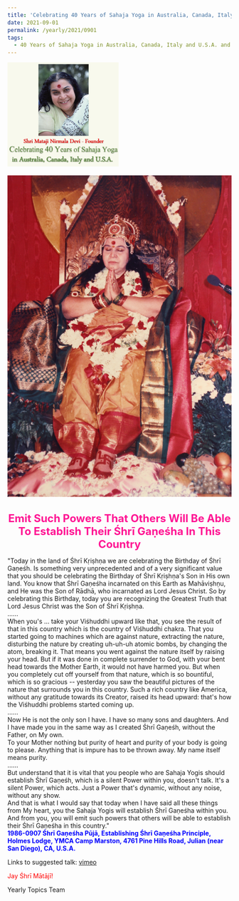 ```yaml
---
title: 'Celebrating 40 Years of Sahaja Yoga in Australia, Canada, Italy and U.S.A. and its Culture, Post 33'
date: 2021-09-01
permalink: /yearly/2021/0901
tags:
  - 40 Years of Sahaja Yoga in Australia, Canada, Italy and U.S.A. and its Culture
---
```


<div style="text-align: left"><img src="/images/Celebrating40YearsSahajaYoga.png" width="250" /></div><br>

<div style="text-align: center"><img src="/images/image754(Balwant_Kumbhojkar_Collection).png" /></div>

<br>
<p style="color:DeepPink; text-align:center">
<font size="+2"><b>Emit Such Powers That Others Will Be Able To Establish Their Śhrī Gaṇeśha In This Country</b><br></font>
</p>

<p>
"Today in the land of Śhrī Kṛiṣhṇa we are celebrating the Birthday of Śhrī Gaṇeśh. Is something very unprecedented and of a very significant value that you should be celebrating the Birthday of Śhrī Kṛiṣhṇa's Son in His own land. You know that Śhrī Gaṇeśha incarnated on this Earth as Mahāviṣhṇu, and He was the Son of Rādhā, who incarnated as Lord Jesus Christ. So by celebrating this Birthday, today you are recognizing the Greatest Truth that Lord Jesus Christ was the Son of Śhrī Kṛiṣhṇa.<br>
......<br>
When you's ... take your Viśhuddhi upward like that, you see the result of that in this country which is the country of Viśhuddhi chakra. That you started going to machines which are against nature, extracting the nature, disturbing the nature by creating uh-uh-uh atomic bombs, by changing the atom, breaking it. That means you went against the nature itself by raising your head. But if it was done in complete surrender to God, with your bent head towards the Mother Earth, it would not have harmed you. But when you completely cut off yourself from that nature, which is so bountiful, which is so gracious -- yesterday you saw the beautiful pictures of the nature that surrounds you in this country. Such a rich country like America, without any gratitude towards its Creator, raised its head upward: that's how the Viśhuddhi problems started coming up.<br>
......<br>
Now He is not the only son I have. I have so many sons and daughters. And I have made you in the same way as I created Śhrī Gaṇeśh, without the Father, on My own.<br>
To your Mother nothing but purity of heart and purity of your body is going to please. Anything that is impure has to be thrown away. My name itself means purity.<br>
......<br>
But understand that it is vital that you people who are Sahaja Yogis should establish Śhrī Gaṇeśh, which is a silent Power within you, doesn't talk. It's a silent Power, which acts. Just a Power that's dynamic, without any noise, without any show.<br>
And that is what I would say that today when I have said all these things from My heart, you the Sahaja Yogis will establish Śhrī Gaṇeśha within you. And from you, you will emit such powers that others will be able to establish their Śhrī Gaṇeśha in this country."<br>
<font color="blue"><b>1986-0907 Śhrī Gaṇeśha Pūjā, Establishing Śhrī Gaṇeśha Principle, Holmes Lodge, YMCA Camp Marston, 4761 Pine Hills Road, Julian (near San Diego), CA, U.S.A.</b></font><br>
</p>

Links to suggested talk: <a href="https://vimeo.com/423426996"> vimeo</a><br>

<p style="color:red;">Jay Śhrī Mātājī!<br></p>

Yearly Topics Team
